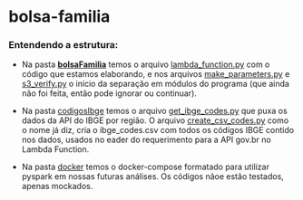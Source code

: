 # bolsa-familia

### Entendendo a estrutura:

* Na pasta [**bolsaFamilia**](https://github.com/jonesamandajones/bolsa-familia/tree/main/bolsaFamilia) temos o arquivo [lambda_function.py](https://github.com/jonesamandajones/bolsa-familia/blob/main/bolsaFamilia/lambda_function.py) com o código que estamos
elaborando, e nos arquivos [make_parameters.py](https://github.com/jonesamandajones/bolsa-familia/blob/main/bolsaFamilia/make_parameters.py) e [s3_verify.py](https://github.com/jonesamandajones/bolsa-familia/blob/main/bolsaFamilia/s3_verify.py) o início da separação em módulos do programa (que ainda não foi feita, então pode ignorar ou continuar).

* Na pasta [codigosIbge](https://github.com/jonesamandajones/bolsa-familia/tree/main/codigosIbge) temos o arquivo [get_ibge_codes.py](https://github.com/jonesamandajones/bolsa-familia/blob/main/codigosIbge/get_ibge_codes.py) que puxa os dados da API do IBGE por região.
O arquivo [create_csv_codes.py](https://github.com/jonesamandajones/bolsa-familia/blob/main/codigosIbge/create_csv_codes.py) como o nome já diz, cria o ibge_codes.csv com todos os códigos IBGE contido nos dados, usados no eader do requerimento para a API gov.br no Lambda Function.

* Na pasta [docker](https://github.com/jonesamandajones/bolsa-familia/tree/main/docker) temos o docker-compose formatado para utilizar pyspark em nossas futuras análises. Os códigos nãoe estão testados, apenas mockados.
